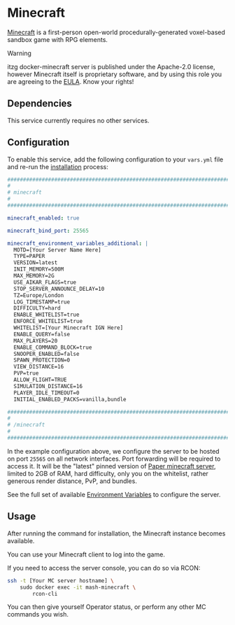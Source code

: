 <!--
SPDX-FileCopyrightText: 2025 XHawk87
SPDX-FileCopyrightText: 2025 Slavi Pantaleev
SPDX-FileCopyrightText: 2025 Suguru Hirahara

SPDX-License-Identifier: AGPL-3.0-or-later
-->

# Minecraft

[Minecraft](https://docker-minecraft-server.readthedocs.io) is a first-person open-world procedurally-generated voxel-based sandbox game with RPG elements.

> [!WARNING]
> itzg docker-minecraft server is published under the Apache-2.0 license, however Minecraft itself is proprietary software, and by using this role you are agreeing to the [EULA](https://www.minecraft.net/en-us/eula). Know your rights!


## Dependencies

This service currently requires no other services.


## Configuration

To enable this service, add the following configuration to your `vars.yml` file and re-run the [installation](../installing.md) process:

```yaml
########################################################################
#                                                                      #
# minecraft                                                            #
#                                                                      #
########################################################################

minecraft_enabled: true

minecraft_bind_port: 25565

minecraft_environment_variables_additional: |
  MOTD=[Your Server Name Here]
  TYPE=PAPER
  VERSION=latest
  INIT_MEMORY=500M
  MAX_MEMORY=2G
  USE_AIKAR_FLAGS=true
  STOP_SERVER_ANNOUNCE_DELAY=10
  TZ=Europe/London
  LOG_TIMESTAMP=true
  DIFFICULTY=hard
  ENABLE_WHITELIST=true
  ENFORCE_WHITELIST=true
  WHITELIST=[Your Minecraft IGN Here]
  ENABLE_QUERY=false
  MAX_PLAYERS=20
  ENABLE_COMMAND_BLOCK=true
  SNOOPER_ENABLED=false
  SPAWN_PROTECTION=0
  VIEW_DISTANCE=16
  PVP=true
  ALLOW_FLIGHT=TRUE
  SIMULATION_DISTANCE=16
  PLAYER_IDLE_TIMEOUT=0
  INITIAL_ENABLED_PACKS=vanilla,bundle

########################################################################
#                                                                      #
# /minecraft                                                           #
#                                                                      #
########################################################################
```

In the example configuration above, we configure the server to be hosted on port `25565` on all network interfaces. Port forwarding will be required to access it. It will be the "latest" pinned version of [Paper minecraft server](https://papermc.io/), limited to 2GB of RAM, hard difficulty, only you on the whitelist, rather generous render distance, PvP, and bundles.

See the full set of available [Environment Variables](https://docker-minecraft-server.readthedocs.io/en/latest/variables/) to configure the server.


## Usage

After running the command for installation, the Minecraft instance becomes available.

You can use your Minecraft client to log into the game.

If you need to access the server console, you can do so via RCON:

```bash
ssh -t [Your MC server hostname] \
    sudo docker exec -it mash-minecraft \
        rcon-cli
```

You can then give yourself Operator status, or perform any other MC commands you wish.
